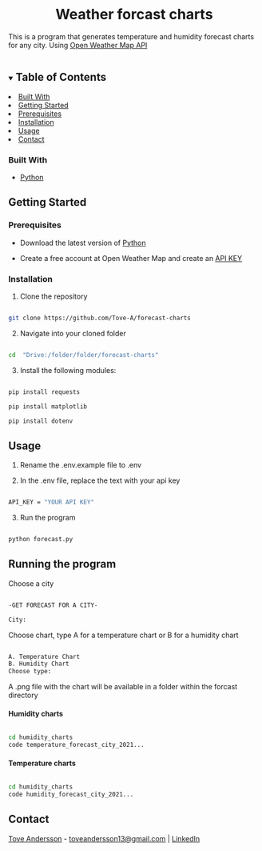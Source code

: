   

<br  />

<p  align="center">

<h1  align="center">Weather forcast charts</h1>

  

<p  align="center">

This is a program that generates temperature and humidity forecast charts for any city. Using <a  href="https://openweathermap.org/api">Open Weather Map API</a>

<details  open="open">

<summary><h2  style="display: inline-block">Table of Contents</h2></summary>



<li><a  href="#built-with">Built With</a></li>
</ul>

</li>

<li>
<a  href="#getting-started">Getting Started</a>

<li><a  href="#prerequisites">Prerequisites</a></li>

<li><a  href="#installation">Installation</a></li>

<li><a  href="#usage">Usage</a></li>

</ul>

</li>

<li><a  href="#contact">Contact</a></li>

</ol>

</details>


### Built With

*  [Python](https://www.python.org/)

## Getting Started

  

### Prerequisites

  

* Download the latest version of [Python](https://www.python.org/)

* Create a free account at Open Weather Map and create an [API KEY](https://home.openweathermap.org/api_keys)

  

### Installation

1. Clone the repository

```sh

git clone https://github.com/Tove-A/forecast-charts

```

2. Navigate into your cloned folder


```sh

cd  "Drive:/folder/folder/forecast-charts"

```

3. Install the following modules:

  

```sh

pip install requests

pip install matplotlib

pip install dotenv

```

  

<!-- USAGE EXAMPLES -->

## Usage

  

1. Rename the .env.example file to .env

2. In the .env file, replace the text with your api key </br>

  

```sh

API_KEY = "YOUR API KEY"

```

3. Run the program

  

```sh

python forecast.py

```

<!-- COMMANDS -->

## Running the program

  Choose a city

```sh

-GET FORECAST FOR A CITY-

City:

```
Choose chart, type A for a temperature chart or B for a humidity chart
```sh

A. Temperature Chart
B. Humidity Chart
Choose type:

```
A .png file with the chart will be available in a folder within the forcast directory

#### Humidity charts

  ```sh

cd humidity_charts
code temperature_forecast_city_2021...

```
#### Temperature charts
  ```sh

cd humidity_charts
code humidity_forecast_city_2021...

```




## Contact

  

[Tove Andersson](https://github.com/Tove-A) - toveandersson13@gmail.com | [LinkedIn](https://www.linkedin.com/in/tove-andersson-75ab83165/)

